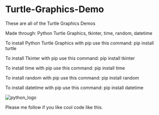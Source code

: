# Turtle-Graphics-Demo
These are all of the Turtle Graphics Demos

Made through: Python Turtle Graphics, tkinter, time, random, datetime

To install Python Turtle Graphics with pip use this command: pip install turtle

To install Tkinter with pip use this command: pip install tkinter

To install time with pip use this command: pip install time

To install random with pip use this command: pip install random

To install datetime with pip use this command: pip install datetime

![python_logo](https://www.python.org/static/community_logos/python-logo-inkscape.svg)

Please me follow if you like cool code like this.
